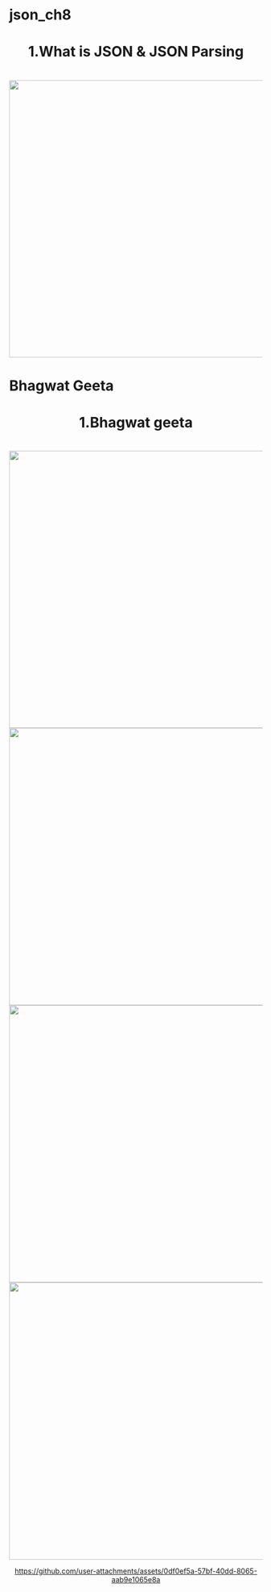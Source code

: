 # json_ch8

<h1 align="center"> 1.What is JSON & JSON Parsing</h1>

<h1 align="left"></h1>

<div align ="center">

  <img src = "https://github.com/user-attachments/assets/1067070b-67ec-43db-afe3-58f67c5d4e4e" height ="550">




</div>

# Bhagwat Geeta

<h1 align="center"> 1.Bhagwat geeta</h1>

<h1 align="left"></h1>

<div align ="center">

  <img src = "https://github.com/user-attachments/assets/6b806283-52cf-4c65-983d-ff63c16444e0" height ="550">
   <img src = "https://github.com/user-attachments/assets/d98fdd1e-4092-4ab2-9c47-23aa855e8e41" height ="550">
    <img src = "https://github.com/user-attachments/assets/9f71f346-7fb9-494f-ba7a-c812a1f06244" height ="550">
     <img src = "https://github.com/user-attachments/assets/fe8bddbf-7d54-4efe-a157-892003679f96" height ="550">





https://github.com/user-attachments/assets/0df0ef5a-57bf-40dd-8065-aab9e1065e8a






</div>
